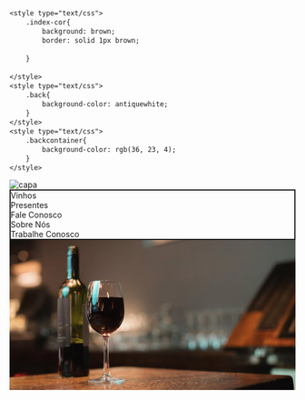 <!DOCTYPE html>
<html lang="en">
<head>
    <meta charset="UTF-8">
    <meta name="viewport" content="width=device-width, initial-scale=1.0">
    <title>Larry's</title>
    <link rel="stylesheet" type="text/css" href="css/bootstrap.min.css">
    <link rel="stylesheet" type="text/javascript" src="js/bootstrap.min.js">

    <style type="text/css">
        .index-cor{
            background: brown;
            border: solid 1px brown;
            
        }

    </style>
    <style type="text/css">
        .back{
            background-color: antiquewhite;
        }
    </style>
    <style type="text/css">
        .backcontainer{
            background-color: rgb(36, 23, 4);
        }
    </style>
</head>
<body class="back">
    <section class="container" >
    </section>
    <section>
        <div class="backcontainer container">
             <img class="img-fluid mx-auto" src="imagens/semfundo.png" alt="capa">
        </div>
    </section>
    <section>
        <div style="border: solid 2px;" class="backcontainer container">
            <div class="row index-cor">
                <div class="col">
                    Vinhos
                </div>
                <div class="col">
                    Presentes
                </div>
                <div class="col">
                    Fale Conosco
                </div>
                <div class="col">
                    Sobre Nós
                </div>
                <div class="col">
                    Trabalhe Conosco
                </div>
            </div>
        </div>
    </section>
    <section>
        <div class="container backcontainer">
            <div class="row">
                <img class="img-fluid" src="imagens/fluid.jpg" alt="capa">
            </div>
        </div>
    </section>

</body>
</html>

